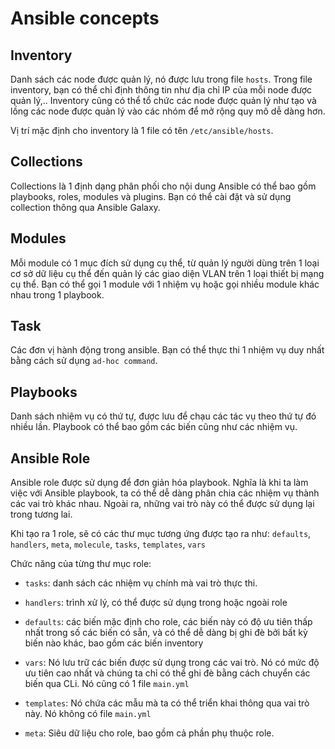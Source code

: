 # Ansible concepts

## Inventory

Danh sách các node được quản lý, nó được lưu trong file `hosts`. Trong file inventory, bạn có thể chỉ định thông tin như địa chỉ IP của mỗi node được quản lý,.. Inventory cũng có thể tổ chức các node được quản lý như tạo và lồng các node được quản lý vào các nhóm để mở rộng quy mô dễ dàng hơn. 

Vị trí mặc định cho inventory là 1 file có tên `/etc/ansible/hosts`. 

## Collections

Collections là 1 định dạng phân phối cho nội dung Ansible có thể bao gồm playbooks, roles, modules và plugins. Bạn có thể cài đặt và sử dụng collection thông qua Ansible Galaxy.

## Modules

Mỗi module có 1 mục đích sử dụng cụ thể, từ quản lý người dùng trên 1 loại cơ sở dữ liệu cụ thể đến quản lý các giao diện VLAN trên 1 loại thiết bị mạng cụ thể. Bạn có thể gọi 1 module với 1 nhiệm vụ hoặc gọi nhiều module khác nhau trong 1 playbook. 

## Task 

Các đơn vị hành động trong ansible. Bạn có thể thực thi 1 nhiệm vụ duy nhất bằng cách sử dụng `ad-hoc command`. 

## Playbooks

Danh sách nhiệm vụ có thứ tự, được lưu để chạu các tác vụ theo thứ tự đó nhiều lần. Playbook có thể bao gồm các biến cũng như các nhiệm vụ. 

## Ansible Role

Ansible role được sử dụng để đơn giản hóa playbook. Nghĩa là khi ta làm việc với Ansible playbook, ta có thể dễ dàng phân chia các nhiệm vụ thành các vai trò khác nhau. Ngoài ra, những vai trò này có thể được sử dụng lại trong tương lai.

Khi tạo ra 1 role, sẽ có các thư mục tương ứng được tạo ra như: `defaults`, `handlers`, `meta`, `molecule`, `tasks`, `templates`, `vars`

Chức năng của từng thư mục role:

- `tasks`: danh sách các nhiệm vụ chính mà vai trò thực thi. 

- `handlers`: trình xử lý, có thể được sử dụng trong hoặc ngoài role

- `defaults`: các biến mặc định cho role, các biến này có độ ưu tiên thấp nhất trong số các biến có sẵn, và có thể dễ dàng bị ghi đè bởi bất kỳ biến nào khác, bao gồm các biến inventory

- `vars`: Nó lưu trữ các biến được sử dụng trong các vai trò. Nó có mức độ ưu tiên cao nhất và chúng ta chỉ có thể ghi đè bằng cách chuyển các biến qua CLi. Nó cũng có 1 file `main.yml`

- `templates`: Nó chứa các mẫu mà ta có thể triển khai thông qua vai trò này. Nó không có file `main.yml`

- `meta`: Siêu dữ liệu cho role, bao gồm cả phần phụ thuộc role. 

